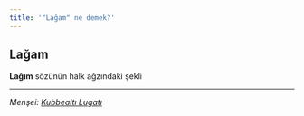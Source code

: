 ```yaml
---
title: '"Lağam" ne demek?'
---
```


## Lağam
**Lağım** sözünün halk ağzındaki şekli

---
*Menşei: [Kubbealtı Lugatı](https://www.lugatim.com/s/Lağam)*